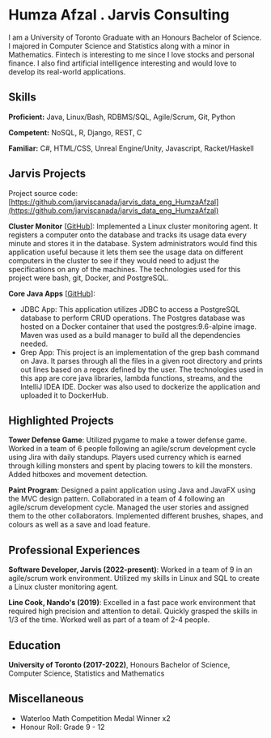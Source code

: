 # Humza Afzal . Jarvis Consulting

I am a University of Toronto Graduate with an Honours Bachelor of Science. I majored in Computer Science and Statistics along with a minor in Mathematics. Fintech is interesting to me since I love stocks and personal finance. I also find artificial intelligence interesting and would love to develop its real-world applications.

## Skills

**Proficient:** Java, Linux/Bash, RDBMS/SQL, Agile/Scrum, Git, Python

**Competent:** NoSQL, R, Django, REST, C

**Familiar:** C#, HTML/CSS, Unreal Engine/Unity, Javascript, Racket/Haskell

## Jarvis Projects

Project source code: [https://github.com/jarviscanada/jarvis_data_eng_HumzaAfzal](https://github.com/jarviscanada/jarvis_data_eng_HumzaAfzal)


**Cluster Monitor** [[GitHub](https://github.com/jarviscanada/jarvis_data_eng_HumzaAfzal/tree/masterlinux_sql)]: Implemented a Linux cluster monitoring agent. It registers a computer onto the database and tracks its usage data every minute and stores it in the database. System administrators would find this application useful because it lets them see the usage data on different computers in the cluster to see if they would need to adjust the specifications on any of the machines. The technologies used for this project were bash, git, Docker, and PostgreSQL.

**Core Java Apps** [[GitHub](https://github.com/jarviscanada/jarvis_data_eng_HumzaAfzal/tree/master/core_java)]:
      
  - JDBC App: This application utilizes JDBC to access a PostgreSQL database to perform CRUD operations. The Postgres database was hosted on a Docker container that used the postgres:9.6-alpine image. Maven was used as a build manager to build all the dependencies needed.
  - Grep App: This project is an implementation of the grep bash command on Java. It parses through all the files in a given root directory and prints out lines based on a regex defined by the user. The technologies used in this app are core java libraries, lambda functions, streams, and the IntelliJ IDEA IDE. Docker was also used to dockerize the application and uploaded it to DockerHub.


## Highlighted Projects
**Tower Defense Game**: Utilized pygame to make a tower defense game. Worked in a team of 6 people following an agile/scrum development cycle using Jira with daily standups. Players used currency which is earned through killing monsters and spent by placing towers to kill the monsters. Added hitboxes and movement detection.

**Paint Program**: Designed a paint application using Java and JavaFX using the MVC design pattern. Collaborated in a team of 4 following an agile/scrum development cycle. Managed the user stories and assigned them to the other collaborators. Implemented different brushes, shapes, and colours as well as a save and load feature.


## Professional Experiences

**Software Developer, Jarvis (2022-present)**: Worked in a team of 9 in an agile/scrum work environment. Utilized my skills in Linux and SQL to create a Linux cluster monitoring agent.

**Line Cook, Nando's (2019)**: Excelled in a fast pace work environment that required high precision and attention to detail. Quickly grasped the skills in 1/3 of the time. Worked well as part of a team of 2-4 people. 


## Education
**University of Toronto (2017-2022)**, Honours Bachelor of Science, Computer Science, Statistics and Mathematics


## Miscellaneous
- Waterloo Math Competition Medal Winner x2
- Honour Roll: Grade 9 - 12